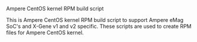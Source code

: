 Ampere CentOS kernel RPM build script

This is Ampere CentOS kernel RPM build script to support Ampere eMag SoC's and X-Gene v1 and v2 specific. These scripts are used to create RPM files for Ampere CentOS kernel.
